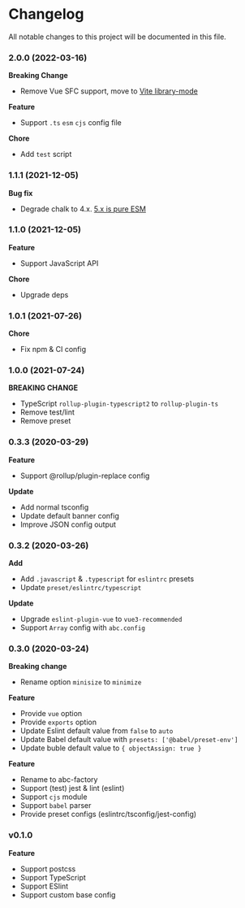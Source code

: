 # Changelog

All notable changes to this project will be documented in this file.

### 2.0.0 (2022-03-16)

**Breaking Change**

- Remove Vue SFC support, move to [Vite library-mode](https://vitejs.dev/guide/build.html#library-mode)

**Feature**

- Support `.ts` `esm` `cjs` config file

**Chore**

- Add `test` script

### 1.1.1 (2021-12-05)

**Bug fix**

- Degrade chalk to 4.x. [5.x is pure ESM](https://github.com/chalk/chalk/releases/tag/v5.0.0)

### 1.1.0 (2021-12-05)

**Feature**

- Support JavaScript API

**Chore**

- Upgrade deps

### 1.0.1 (2021-07-26)

**Chore**

- Fix npm & CI config

### 1.0.0 (2021-07-24)

**BREAKING CHANGE**

- TypeScript `rollup-plugin-typescript2` to `rollup-plugin-ts`
- Remove test/lint
- Remove preset

### 0.3.3 (2020-03-29)

**Feature**

- Support @rollup/plugin-replace config

**Update**

- Add normal tsconfig
- Update default banner config
- Improve JSON config output

### 0.3.2 (2020-03-26)

**Add**

- Add `.javascript` & `.typescript` for `eslintrc` presets
- Update `preset/eslintrc/typescript`

**Update**

- Upgrade `eslint-plugin-vue` to `vue3-recommended`
- Support `Array` config with `abc.config`

### 0.3.0 (2020-03-24)

**Breaking change**

- Rename option `minisize` to `minimize`

**Feature**

- Provide `vue` option
- Provide `exports` option
- Update Eslint default value from `false` to `auto`
- Update Babel default value with `presets: ['@babel/preset-env']`
- Update buble default value to `{ objectAssign: true }`

**Feature**

- Rename to abc-factory
- Support (test) jest & lint (eslint)
- Support `cjs` module
- Support `babel` parser
- Provide preset configs (eslintrc/tsconfig/jest-config)

### v0.1.0

**Feature**

- Support postcss
- Support TypeScript
- Support ESlint
- Support custom base config
